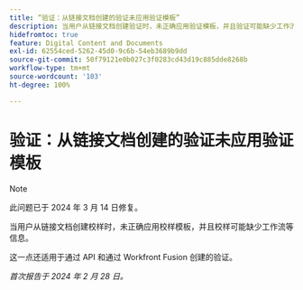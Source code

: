 ```yaml
---
title: “验证：从链接文档创建的验证未应用验证模板”
description: 当用户从链接文档创建验证时，未正确应用验证模板，并且验证可能缺少工作流等信息。
hidefromtoc: true
feature: Digital Content and Documents
exl-id: 62554ced-5262-45d0-9c6b-54eb3689b9dd
source-git-commit: 50f79121e0b027c3f0283cd43d19c885dde8268b
workflow-type: tm+mt
source-wordcount: '103'
ht-degree: 100%

---
```


# 验证：从链接文档创建的验证未应用验证模板

<!--On WF, WFF, WFP TOCs-->

>[!NOTE]
>
>此问题已于 2024 年 3 月 14 日修复。

当用户从链接文档创建校样时，未正确应用校样模板，并且校样可能缺少工作流等信息。

这一点还适用于通过 API 和通过 Workfront Fusion 创建的验证。

_首次报告于 2024 年 2 月 28 日。_
